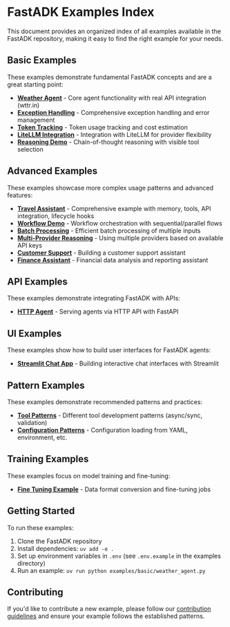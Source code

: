 # FastADK Examples Index

This document provides an organized index of all examples available in the FastADK repository, making it easy to find the right example for your needs.

## Basic Examples

These examples demonstrate fundamental FastADK concepts and are a great starting point:

- [**Weather Agent**](basic/weather_agent.md) - Core agent functionality with real API integration (wttr.in)
- [**Exception Handling**](basic/exception_demo.md) - Comprehensive exception handling and error management
- [**Token Tracking**](basic/token_tracking_demo.md) - Token usage tracking and cost estimation
- [**LiteLLM Integration**](basic/litellm_demo.md) - Integration with LiteLLM for provider flexibility
- [**Reasoning Demo**](basic/reasoning_demo.md) - Chain-of-thought reasoning with visible tool selection

## Advanced Examples

These examples showcase more complex usage patterns and advanced features:

- [**Travel Assistant**](advanced/travel_assistant.md) - Comprehensive example with memory, tools, API integration, lifecycle hooks
- [**Workflow Demo**](advanced/workflow_demo.md) - Workflow orchestration with sequential/parallel flows
- [**Batch Processing**](advanced/batch_processing_demo.md) - Efficient batch processing of multiple inputs
- [**Multi-Provider Reasoning**](advanced/multi_provider_reasoning.md) - Using multiple providers based on available API keys
- [**Customer Support**](advanced/customer_support.md) - Building a customer support assistant
- [**Finance Assistant**](advanced/finance_assistant.md) - Financial data analysis and reporting assistant

## API Examples

These examples demonstrate integrating FastADK with APIs:

- [**HTTP Agent**](api/http_agent.md) - Serving agents via HTTP API with FastAPI

## UI Examples

These examples show how to build user interfaces for FastADK agents:

- [**Streamlit Chat App**](ui/streamlit_chat_app.md) - Building interactive chat interfaces with Streamlit

## Pattern Examples

These examples demonstrate recommended patterns and practices:

- [**Tool Patterns**](patterns/tool_patterns.md) - Different tool development patterns (async/sync, validation)
- [**Configuration Patterns**](patterns/configuration_patterns.md) - Configuration loading from YAML, environment, etc.

## Training Examples

These examples focus on model training and fine-tuning:

- [**Fine Tuning Example**](training/fine_tuning_example.md) - Data format conversion and fine-tuning jobs

## Getting Started

To run these examples:

1. Clone the FastADK repository
2. Install dependencies: `uv add -e .`
3. Set up environment variables in `.env` (see `.env.example` in the examples directory)
4. Run an example: `uv run python examples/basic/weather_agent.py`

## Contributing

If you'd like to contribute a new example, please follow our [contribution guidelines](../contributing/guidelines.md) and ensure your example follows the established patterns.
